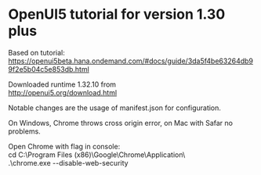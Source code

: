 OpenUI5 tutorial for version 1.30 plus
===

Based on tutorial:  
https://openui5beta.hana.ondemand.com/#docs/guide/3da5f4be63264db99f2e5b04c5e853db.html

Downloaded runtime 1.32.10 from  
http://openui5.org/download.html

Notable changes are the usage of manifest.json for configuration.

On Windows, Chrome throws cross origin error, on Mac with Safar no problems.  

Open Chrome with flag in console:  
cd C:\Program Files (x86)\Google\Chrome\Application\  
.\chrome.exe --disable-web-security  
